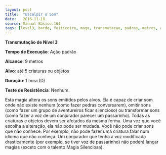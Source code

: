 ```yaml
---
layout: post
title:  "Esculpir o Som"
date:   2016-11-10
source: Manual Básico.164
tags: [level3, bardo, feiticeiro, mago, transmutacao, padrao, metros, alvo, objeto, hora, nenhum]
---
```


**Transmutação de Nível 3**

**Tempo de Execução**: Ação padrão

**Alcance**: 9 metros

**Alvo**: até 5 criaturas ou objetos

**Duração**: 1 hora (D)

**Teste de Resistência**: Nenhum.

Esta magia altera os sons emitidos pelos alvos. Ela é capaz de criar som onde não existe nenhum (como fazer pedras conversarem), omitir sons (como fazer um grupo de aventureiros ficar silencioso) ou transformar sons (como fazer a voz de um conjurador parecer um passarinho). 
Todas as criaturas e objetos devem ser afetados da mesma forma. Uma vez que você escolha a alteração, ela não pode ser mudada.
Você não pode criar sons que não conhece. Por exemplo, não pode fazer uma criatura falar num idioma que não conheça.
Um conjurador que tenha a voz modificada drasticamente (por exemplo, se tiver voz de passarinho) não poderá lançar magias (exceto com o talento Magia Silenciosa).

